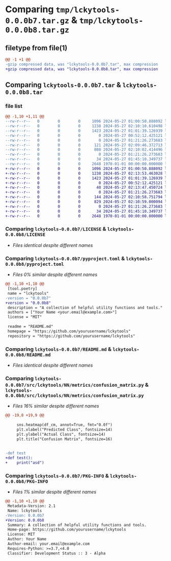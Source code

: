 # Comparing `tmp/lckytools-0.0.0b7.tar.gz` & `tmp/lckytools-0.0.0b8.tar.gz`

## filetype from file(1)

```diff
@@ -1 +1 @@
-gzip compressed data, was "lckytools-0.0.0b7.tar", max compression
+gzip compressed data, was "lckytools-0.0.0b8.tar", max compression
```

## Comparing `lckytools-0.0.0b7.tar` & `lckytools-0.0.0b8.tar`

### file list

```diff
@@ -1,10 +1,11 @@
--rw-r--r--   0        0        0     1096 2024-05-27 01:00:50.888092 lckytools-0.0.0b7/LICENSE
--rw-r--r--   0        0        0     1238 2024-05-27 02:10:10.610498 lckytools-0.0.0b7/pyproject.toml
--rw-r--r--   0        0        0     1423 2024-05-27 01:01:39.126939 lckytools-0.0.0b7/README.md
--rw-r--r--   0        0        0        0 2024-05-27 00:52:12.425121 lckytools-0.0.0b7/src/lckytools/__init__.py
--rw-r--r--   0        0        0        0 2024-05-27 01:21:26.273683 lckytools-0.0.0b7/src/lckytools/NN/__init__.py
--rw-r--r--   0        0        0      121 2024-05-27 02:09:46.372713 lckytools-0.0.0b7/src/lckytools/NN/metrics/__init__.py
--rw-r--r--   0        0        0      808 2024-05-27 02:10:02.414496 lckytools-0.0.0b7/src/lckytools/NN/metrics/confusion_matrix.py
--rw-r--r--   0        0        0        0 2024-05-27 01:21:26.273683 lckytools-0.0.0b7/src/lckytools/NN/torch/__init__.py
--rw-r--r--   0        0        0       34 2024-05-27 01:45:10.349737 lckytools-0.0.0b7/src/lckytools/NN/torch/summary_model.py
--rw-r--r--   0        0        0     2648 1970-01-01 00:00:00.000000 lckytools-0.0.0b7/PKG-INFO
+-rw-r--r--   0        0        0     1096 2024-05-27 01:00:50.888092 lckytools-0.0.0b8/LICENSE
+-rw-r--r--   0        0        0     1238 2024-05-27 02:13:53.463028 lckytools-0.0.0b8/pyproject.toml
+-rw-r--r--   0        0        0     1423 2024-05-27 01:01:39.126939 lckytools-0.0.0b8/README.md
+-rw-r--r--   0        0        0        0 2024-05-27 00:52:12.425121 lckytools-0.0.0b8/src/lckytools/__init__.py
+-rw-r--r--   0        0        0       40 2024-05-27 02:13:47.450724 lckytools-0.0.0b8/src/lckytools/__main__.py
+-rw-r--r--   0        0        0        0 2024-05-27 01:21:26.273683 lckytools-0.0.0b8/src/lckytools/NN/__init__.py
+-rw-r--r--   0        0        0      144 2024-05-27 02:10:58.751794 lckytools-0.0.0b8/src/lckytools/NN/metrics/__init__.py
+-rw-r--r--   0        0        0      829 2024-05-27 02:10:59.000094 lckytools-0.0.0b8/src/lckytools/NN/metrics/confusion_matrix.py
+-rw-r--r--   0        0        0        0 2024-05-27 01:21:26.273683 lckytools-0.0.0b8/src/lckytools/NN/torch/__init__.py
+-rw-r--r--   0        0        0       34 2024-05-27 01:45:10.349737 lckytools-0.0.0b8/src/lckytools/NN/torch/summary_model.py
+-rw-r--r--   0        0        0     2648 1970-01-01 00:00:00.000000 lckytools-0.0.0b8/PKG-INFO
```

### Comparing `lckytools-0.0.0b7/LICENSE` & `lckytools-0.0.0b8/LICENSE`

 * *Files identical despite different names*

### Comparing `lckytools-0.0.0b7/pyproject.toml` & `lckytools-0.0.0b8/pyproject.toml`

 * *Files 0% similar despite different names*

```diff
@@ -1,10 +1,10 @@
 [tool.poetry]
 name = "lckytools"
-version = "0.0.0b7"
+version = "0.0.0b8"
 description = "A collection of helpful utility functions and tools."
 authors = ["Your Name <your.email@example.com>"]
 license = "MIT"
 
 readme = "README.md"
 homepage = "https://github.com/yourusername/lckytools"
 repository = "https://github.com/yourusername/lckytools"
```

### Comparing `lckytools-0.0.0b7/README.md` & `lckytools-0.0.0b8/README.md`

 * *Files identical despite different names*

### Comparing `lckytools-0.0.0b7/src/lckytools/NN/metrics/confusion_matrix.py` & `lckytools-0.0.0b8/src/lckytools/NN/metrics/confusion_matrix.py`

 * *Files 16% similar despite different names*

```diff
@@ -19,8 +19,9 @@
 
     sns.heatmap(df_cm, annot=True, fmt="0.0f")
     plt.xlabel("Predicted Class", fontsize=14)
     plt.ylabel("Actual Class", fontsize=14)
     plt.title("Confusion Matrix", fontsize=16)
 
 
-def test
+def test():
+    print("asd")
```

### Comparing `lckytools-0.0.0b7/PKG-INFO` & `lckytools-0.0.0b8/PKG-INFO`

 * *Files 1% similar despite different names*

```diff
@@ -1,10 +1,10 @@
 Metadata-Version: 2.1
 Name: lckytools
-Version: 0.0.0b7
+Version: 0.0.0b8
 Summary: A collection of helpful utility functions and tools.
 Home-page: https://github.com/yourusername/lckytools
 License: MIT
 Author: Your Name
 Author-email: your.email@example.com
 Requires-Python: >=3.7,<4.0
 Classifier: Development Status :: 3 - Alpha
```


